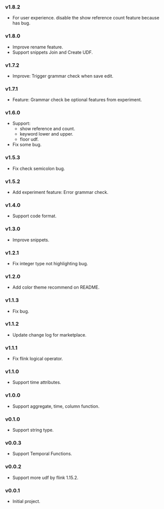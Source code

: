 ### v1.8.2
- For user experience. disable the show reference count feature because has bug.
### v1.8.0
- Improve rename feature.
- Support snippets Join and Create UDF.

### v1.7.2
- Improve: Trigger grammar check when save edit.
### v1.7.1
- Feature: Grammar check be optional features from experiment.

### v1.6.0
- Support:
  - show reference and count.
  - keyword lower and upper.
  - floor udf.
- Fix some bug.

### v1.5.3
- Fix check semicolon bug.
### v1.5.2
- Add experiment feature: Error grammar check.
### v1.4.0
- Support code format.
### v1.3.0
- Improve snippets.
### v1.2.1
- Fix integer type not highlighting bug.
### v1.2.0
- Add color theme recommend on README.
### v1.1.3
- Fix bug.
### v1.1.2
- Update change log for marketplace.
### v1.1.1
- Fix flink logical operator.
### v1.1.0
- Support time attributes.
### v1.0.0
- Support aggregate, time, column function.
### v0.1.0
- Support string type.
### v0.0.3
- Support Temporal Functions.
### v0.0.2
- Support more udf by flink 1.15.2.
### v0.0.1
- Initial project.